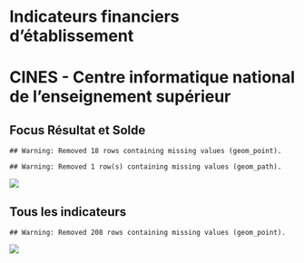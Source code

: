 Indicateurs financiers d’établissement
================

# CINES - Centre informatique national de l’enseignement supérieur

## Focus Résultat et Solde

    ## Warning: Removed 18 rows containing missing values (geom_point).

    ## Warning: Removed 1 row(s) containing missing values (geom_path).

![](/home/julien/repo/cpesr/RFC/Finances/Etablissements/cines___centre_informatique_national_de_l_enseignement_supérieur_files/figure-gfm/etab.focus-1.png)<!-- -->

## Tous les indicateurs

    ## Warning: Removed 208 rows containing missing values (geom_point).

![](/home/julien/repo/cpesr/RFC/Finances/Etablissements/cines___centre_informatique_national_de_l_enseignement_supérieur_files/figure-gfm/etab-1.png)<!-- -->
